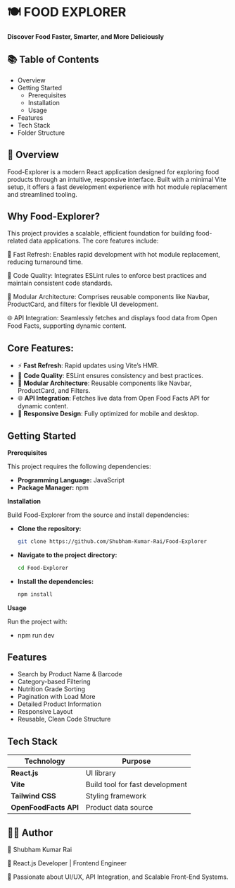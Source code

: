 
# 🍽️ FOOD EXPLORER

**Discover Food Faster, Smarter, and More Deliciously**


## 📚 Table of Contents
- Overview
- Getting Started
  - Prerequisites
  - Installation
  - Usage
- Features
- Tech Stack
- Folder Structure
##  🧠 Overview
Food-Explorer is a modern React application designed for exploring food products through an intuitive, responsive interface. Built with a minimal Vite setup, it offers a fast development experience with hot module replacement and streamlined tooling.
## Why Food-Explorer?
This project provides a scalable, efficient foundation for building food-related data applications. The core features include:

🚀 Fast Refresh: Enables rapid development with hot module replacement, reducing turnaround time.

🎯 Code Quality: Integrates ESLint rules to enforce best practices and maintain consistent code standards.

🧩 Modular Architecture: Comprises reusable components like Navbar, ProductCard, and filters for flexible UI development.

🌐 API Integration: Seamlessly fetches and displays food data from Open Food Facts, supporting dynamic content.
## **Core Features:**
- ⚡ **Fast Refresh**: Rapid updates using Vite’s HMR.
- 🎯 **Code Quality**: ESLint ensures consistency and best practices.
- 🧩 **Modular Architecture**: Reusable components like Navbar, ProductCard, and Filters.
- 🌐 **API Integration**: Fetches live data from Open Food Facts API for dynamic content.
- 📱 **Responsive Design**: Fully optimized for mobile and desktop.
##   Getting Started
**Prerequisites**

This project requires the following dependencies:

- **Programming Language:** JavaScript  
- **Package Manager:** npm

**Installation**

Build Food-Explorer from the source and install dependencies:

- **Clone the repository:**

   ```bash
   git clone https://github.com/Shubham-Kumar-Rai/Food-Explorer
   
- **Navigate to the project directory:**

   ```bash
   cd Food-Explorer

- **Install the dependencies:**
  ```bash
  npm install

**Usage**

Run the project with:

- npm run dev

## Features
- Search by Product Name & Barcode
- Category-based Filtering
- Nutrition Grade Sorting
- Pagination with Load More
- Detailed Product Information
- Responsive Layout
- Reusable, Clean Code Structure
## Tech Stack
| Technology                       | Purpose                         |
| -------------------------------- | ------------------------------- |
| **React.js**                     | UI library                      |
| **Vite**                         | Build tool for fast development |
| **Tailwind CSS**                 | Styling framework               |
| **OpenFoodFacts API**            | Product data source             |

## 👨‍💻 Author
👋 Shubham Kumar Rai

📍 React.js Developer | Frontend Engineer

💬 Passionate about UI/UX, API Integration, and Scalable Front-End Systems.